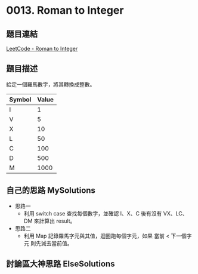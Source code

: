 # 0013. Roman to Integer

## 題目連結
[LeetCode - Roman to Integer](https://leetcode.com/problems/roman-to-integer/description/)

## 題目描述
給定一個羅馬數字，將其轉換成整數。

| Symbol | Value |
|--------|-------|
| I      | 1     |
| V      | 5     |
| X      | 10    |
| L      | 50    |
| C      | 100   |
| D      | 500   |
| M      | 1000  |

## 自己的思路 MySolutions
- 思路一
  - 利用 switch case 查找每個數字，並確認 I、X、C 後有沒有 VX、LC、DM 來計算出 result。
- 思路二
  - 利用 Map 記錄羅馬字元與其值，迴圈跑每個字元，如果 當前 < 下一個字元 則先減去當前值。

## 討論區大神思路 ElseSolutions
